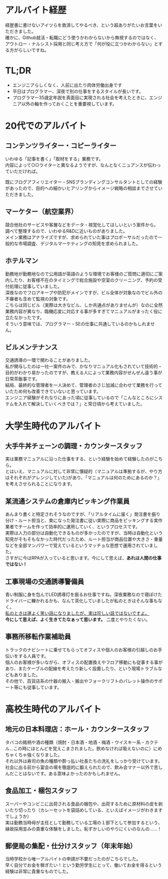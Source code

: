 # アルバイト経歴
経歴書に書けないアイツらを救済してやるべき、という超ありがたいお言葉をいただきました。  
確かに、Github就活・転職にどう使うかわからないから無視するのではなく、アウトロー・ナルシスト採用と同じ考え方で「何が役に立つかわからない」とする方がらしいですね。  

# TL;DR
- エンジニアらしくなく、人前に出たり肉体労働出身です
- 平日はプログラマー、深夜で別の仕事をするスタイルが長いです。
- プログラマー35歳定年説を真面目に実現される社会を考えたときに、エンジニア以外の軸を作っておくことを重要視しています。

# 20代でのアルバイト
## コンテンツライター・コピーライター
いわゆる「記事を書く」「取材をする」業務です。  
内容によって○○ライターと異なるようですが、なんとなくニュアンスが伝わっていただければ。  
  
既にブログアフィリエイター・SNSブランディングコンサルタントとしての経験があったので、目的への細かいヒアリングからイメージ戦略の相談までさせていただきました。

## マーケター（航空業界）
競合他社のサービスや客層などをデータ・視覚化してほしいという案件から。  
調べて整理するので、いわゆるR&Dに近いものがありました。  
メイン業務はアナライズですが、求められていた事はプロポーサルだったので一般的な市場調査、デジタルマーケティングの知見を求められました。

## ホテルマン
勤務地が勤務地なので公用語が英語のような環境でお客様のご質問に適切にご案内したり、お客様不在のタイミングで総合施設や空室のクリーニング、予約の受付処理に従事していました。  
深夜なのでフロアキープや防犯がメインですが、ビル全体が対象なのでビル外の不審者も含めて監視の対象です。  
こちらは同じビル（実際は大きなビル、しか共通点がありませんが）なのに全然業務内容が異なり、臨機応変に対応する事が多すぎてマニュアルがまったく役に立たなかったです。  
そういう意味では、プログラマー・SEの仕事に共通しているのかもしれません。

## ビルメンテナンス
交通誘導の一環で関わることがありました。  
私が関与したのは一社一案件のみで、かなりマニュアル化もされていて技術的・目的がわかり易かったのですが、教える人によって業務内容がぜんぜん違う事が日常茶飯事です。  
結局、最終的な管理者を一人決めて、管理者のさじ加減に合わせて業務を行っていたため何も改善できていないと思っています。  
エンジニア経験がそれなりにあった頃に従事しているので「こんなところにシステムを入れて解決していくべきでは？」と常日頃から考えていました。

# 大学生時代のアルバイト
## 大手牛丼チェーンの調理・カウンタースタッフ
実は業務マニュアルに沿った仕事をする、という経験を始めて経験したのがこちら。  
とはいえ、マニュアルに対して非常に懐疑的（マニュアルは準拠するが、やり方はそれぞれがアレンジしていた)があり、「マニュアルは何のためにあるのか？」を考えさせられることになります。

## 某流通システムの倉庫内ピッキング作業員
あんまり書くと特定されそうなのですが、「リアルタイムに届く」発注書を振り分け・ルート担当と、束になった発注書に従い実際に商品をピッキングする実作業者でチームを作って効率的に運用していく、というプロセスです。  
実際は人力の部分は自動化できるものが多かったのですが、当時は自動化という知見がそもそもなかった時代だったため、ルート担当が商品位置や大きさ・重量などを全部マンパワーで覚えているというマッチョな思想で運用されていました。  
さすがに今はRPAが入っていると思います。今にして思えば、**あれは人間の仕事ではない！**

## 工事現場の交通誘導警備員
青い制服に身を包んでLED誘導灯を振るお仕事ですね。深夜業務なので寝ぼけたドライバーに轢かれるかも、なんて茶化していましたが私のときはそんな事もなく。  
[私のときは運よく笑い話になりましたが、実は珍しい話ではないですよ。](https://jsite.mhlw.go.jp/ehime-roudoukyoku/library/ehime-roudoukyoku/Library/annzenneisei/012016728taisaku.pdf)  
**今にして思えば、よく生きてたなぁって思います。** 二度とやりたくない。

## 事務所移転作業補助員
トラックのナビシートに乗せてもらってオフィスや個人のお客様の引越しのお手伝いをする人員です。  
個人のお客様が多いながら、オフィスの配置換えやフロア移動にも従事する事があり、またケーブルの配線を考えたり新しく設置したり、という現場トラブルなどもありました。  
その他で、百貨店系の什器の搬入・搬出やフォークリフトのパレット操作のサポート等にも従事しています。

# 高校生時代のアルバイト
## 地元の日本料理店：ホール・カウンタースタッフ
タバコの銘柄や酒の種類（焼酎・日本酒・地酒・梅酒・ウイスキー系・カクテル…この時にほとんどを覚えこまされました。飲めなければ吸えないのに）にめちゃくちゃ強くなりました。  
それ以外は寿司の魚の種類や酔っ払い社長たちの洗礼をしっかり受けています。  
社会に出る前から宴会の場を徹底的に鍛えられたので、飲み会マナー以外で苦しんだことはないです。ある意味よかったのかもしれません。

## 食品加工・梱包スタッフ
スーパーやコンビニに出荷される食品の梱包や、出荷するために原材料の皮を剥いたり切ったり（カレーセットを袋詰めしている、といえばイメージがわきますでしょうか）  
実は勤務当時母が主任として勤務している工場の１部下として参加するという、縁故採用並みの貴重な体験をしました。恥ずかしいのやりにくいのなんの……！

## 郵便局の集配・仕分けスタッフ（年末年始）
当時学校から唯一アルバイトの申請が不要だったのがこちらでした。  
早く自分でお金を稼ぎたい！という勤労学生にとって、働いてお金を得るという経験は非常に貴重なものでした。
